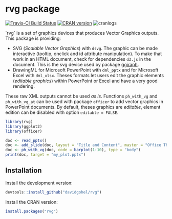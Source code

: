 rvg package
================

<p>
<a href="https://travis-ci.org/davidgohel/rvg"><img src="https://travis-ci.org/davidgohel/rvg.svg?branch=master" alt="Travis-CI Build Status" data-canonical-src="https://travis-ci.org/davidgohel/rvg.svg?branch=master" style="max-width:100%;"></a> <a href="http://cran.rstudio.com/web/packages/rvg/index.html"><img src="https://www.r-pkg.org/badges/version/rvg" alt="CRAN version" data-canonical-src="https://www.r-pkg.org/badges/version/rvg" style="max-width:100%;"></a> <img src="https://cranlogs.r-pkg.org/badges/rvg" alt="cranlogs" data-canonical-src="https://cranlogs.r-pkg.org./badges/rvg" style="max-width:100%;">
</p>
`rvg` is a set of graphics devices that produces Vector Graphics outputs. This package is providing:

-   SVG (*Scalable Vector Graphics*) with `dsvg`. The graphic can be made interactive (tooltip, onclick and id attribute manipulation). To make that work in an HTML document, check for dependencies `d3.js` in the document. This is the svg device used by package [ggiraph](https://davidgohel.github.io/ggiraph).
-   DrawingML for Microsoft PowerPoint with `dml_pptx` and for Microsoft Excel with `dml_xlsx`. Theses formats let users edit the graphic elements (*editable graphics*) within PowerPoint or Excel and have a very good rendering.

These raw XML outputs cannot be used *as is*. Functions `ph_with_vg` and `ph_with_vg_at` can be used with package `officer` to add vector graphics in PowerPoint documents. By default, theses graphics are *editable*, element edition can be disabled with option `editable = FALSE`.

``` r
library(rvg)
library(ggplot2)
library(officer)

doc <- read_pptx()
doc <- add_slide(doc, layout = "Title and Content", master = "Office Theme")
doc <- ph_with_vg(doc, code = barplot(1:10), type = "body")
print(doc, target = "my_plot.pptx")
```

Installation
------------

Install the development version:

``` r
devtools::install_github("davidgohel/rvg")
```

Install the CRAN version:

``` r
install.packages("rvg")
```

